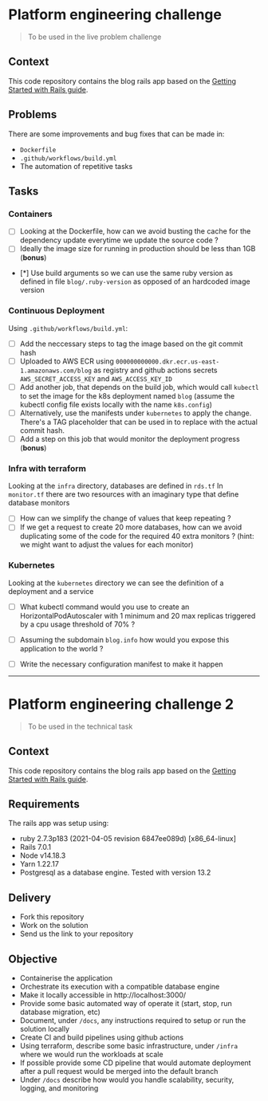 # Platform engineering challenge
> To be used in the live problem challenge

## Context

This code repository contains the blog rails app based on the [Getting Started with Rails guide](https://guides.rubyonrails.org/getting_started.html#creating-the-blog-application).

## Problems

There are some improvements and bug fixes that can be made in:

- `Dockerfile`
- `.github/workflows/build.yml`
- The automation of repetitive tasks

## Tasks

### Containers

- [ ] Looking at the Dockerfile, how can we avoid busting the cache for the dependency update everytime we update the source code ?
- [ ] Ideally the image size for running in production should be less than 1GB (**bonus**)
- [*] Use build arguments so we can use the same ruby version as defined in file `blog/.ruby-version` as opposed of an hardcoded image version

### Continuous Deployment

Using `.github/workflows/build.yml`:

- [ ] Add the neccessary steps to tag the image based on the git commit hash
- [ ] Uploaded to AWS ECR using `000000000000.dkr.ecr.us-east-1.amazonaws.com/blog` as registry and github actions secrets `AWS_SECRET_ACCESS_KEY` and `AWS_ACCESS_KEY_ID`
- [ ] Add another job, that depends on the build job, which would call `kubectl` to set the image for the k8s deployment named `blog` (assume the kubectl config file exists locally with the name `k8s.config`)
- [ ] Alternatively, use the manifests under `kubernetes` to apply the change. There's a TAG placeholder that can be used in to replace with the actual commit hash.
- [ ] Add a step on this job that would monitor the deployment progress (**bonus**)

### Infra with terraform

Looking at the `infra` directory, databases are defined in `rds.tf`
In `monitor.tf` there are two resources with an imaginary type that define database monitors

- [ ] How can we simplify the change of values that keep repeating ?
- [ ] If we get a request to create 20 more databases, how can we avoid duplicating some of the code for the required 40 extra monitors ? (hint: we might want to adjust the values for each monitor)

### Kubernetes

Looking at the `kubernetes` directory we can see the definition of a deployment and a service

- [ ] What kubectl command would you use to create an HorizontalPodAutoscaler with 1 minimum and 20 max replicas triggered by a cpu usage threshold of 70% ?
- [ ] Assuming the subdomain `blog.info` how would you expose this application to the world ?
- [ ] Write the necessary configuration manifest to make it happen










---------------------------------

# Platform engineering challenge 2
> To be used in the technical task
## Context

This code repository contains the blog rails app based on the [Getting Started with Rails guide](https://guides.rubyonrails.org/getting_started.html#creating-the-blog-application).

## Requirements

The rails app was setup using:
- ruby 2.7.3p183 (2021-04-05 revision 6847ee089d) [x86_64-linux]
- Rails 7.0.1
- Node v14.18.3
- Yarn 1.22.17
- Postgresql as a database engine. Tested with version 13.2

## Delivery

- Fork this repository
- Work on the solution
- Send us the link to your repository

## Objective

- Containerise the application
- Orchestrate its execution with a compatible database engine
- Make it locally accessible in http://localhost:3000/
- Provide some basic automated way of operate it (start, stop, run database migration, etc)
- Document, under `/docs`, any instructions required to setup or run the solution locally
- Create CI and build pipelines using github actions
- Using terraform, describe some basic infrastructure, under `/infra` where we would run the workloads at scale
- If possible provide some CD pipeline that would automate deployment after a pull request would be merged into the default branch
- Under `/docs` describe how would you handle scalability, security, logging, and monitoring